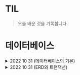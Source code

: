 # TIL

>오늘 배운 것을 기록합니다.

# 데이터베이스

<details>
  <summary>2022 10 31 (데이터베이스의 기본)</summary>
<pre>

# 데이터베이스(DataBase)

데이터베이스는 일정한 규칙, 혹은 규약을 통해 구조화되어 저장되는 데이터의 모음입니다.
해당 데이터베이스를 제어, 관리하는 통합 시스템을 DBMS(DataBase Management System)
라고 합니다.

## 1. 엔티티(entity)

엔티티는 사람, 장소, 물건, 사건 등 여러 개의 속성을 지닌 명사를 의미합니다.
예를 들어 회원이라는 엔티티가 있다면 회원은 이름, 아이디, 주소 등의 속성을
갖습니다.

## 2. 릴레이션(relation)

데이터베이스에서 정보를 구분하여 저장하는 기본 단위로 엔티티에 관한 데이터를
데이터베이스는 릴레이션 하나에 담아서 관리합니다.
MYSQL등의 관계형 데이터베이스에서는 '테이블'이라고 하며 MongoDB등의 NoSQL 에서는 '컬렉션'
이라고 합니다.

### 2-1 데이터베이스의 구조

관계형 데이터베이스 : 레코드-테이블-데이터베이스
NoSQL 데이터베이스 : 도큐먼트-컬렉션-데이터베이스

## 3. 속성(attribute)

릴레이션에서 관리하는 구체적이며 고유한 이름을 갖는 정보로 서비스의 요구 사항을
기반으로 관리해야 할 필요가 있는 속성들만 엔티티의 속성이 됩니다.

## 4. 도메인(domain)

릴레이션에 포함된 각각의 속성들이 가질 수 있는 값의 집합을 말합니다.
예를 들어 성별이라는 속성이 있다면 이 속성이 가질 수 있는 값은 {남, 여}라는 집합이
됩니다.

## 5. 필드와 레코드

앞에서 설명한 것들을 기반으로 데이터베이스에서 필드와 레코드로 구성된 테이블을
만들 수 있습니다.

회원이란 엔티티는 member라는 테이블(릴레이션)로 속성인 이름, 아이디 등을 가지고 있으며 
name, ID, address 등의 필드를 가집니다.
이 테이블에 쌓이는 행(row) 단위의 데이터를 레코드(튜플)라고 합니다.

### 5-1 필드 타입

필드는 타입을 가지며 숫자 타입, 날짜 타입, 문자 타입 등이 있습니다.

## 6. 관계

데이터베이스에 테이블은 하나만 있는 것이 아닙니다. 여러 개의 테이블이 있고 이러한
테이블은 서로의 관계가 정의되어 있습니다. 이러한 관계를 관계화살표로 나타냅니다.

![image](https://user-images.githubusercontent.com/105253684/198938688-fc1ec943-b531-49ea-aa4d-0369a0f56a55.png)

### 6-1 1:1 관계

예를 들어 유저당 유저 이메일은 하나라면, 이 경우 1:1관계가 됩니다.

### 6-2 1:N 관계(일대다관계)

쇼핑몰 운영 중 한 유저당 여러 개의 상품을 장바구니에 넣을 수 있다.
이 경우 1:N 관계가 됩니다. 물론 하나도 넣지 않는 0개의 경우도 있으니 화살표를
통해 표현해야합니다.

### 6-3 N:M 관계(다대다관계)

학생과 강의 관계를 정의한다고 가정하면 학생도 강의를 많이 들을 수 있고, 강의도
여러 명의 학생을 포함할 수 있습니다. 이 경우 N:M 관계가 됩니다.
다대다관계는 두 테이블을 직접적으로 연결해서 구축하지는 않고 1:N,1:M이라는 관계를
갖는 테이블 두 개로 나눠서 설정합니다.

## 7. 키

테이블 간의 관계를 더 명확하게 하고 테이블 자체의 인덱스를 위해 설정된 장치로 
기본키, 외래키, 후보키, 슈퍼키, 대체키가 있습니다.

![image](https://user-images.githubusercontent.com/105253684/198939022-5603a149-a545-48f8-a593-fdbf05952242.png)

키들은 앞의 그림과 같은 관계를 가집니다. 슈퍼키는 유일성이 있고 그 안에 포함된
후보키는 최소성까지 갖춘 키입니다. 후보키 중에서 기본키로 선택되지 못한 키는
대체키가 됩니다. 
유일성이란 중복되는 값이 없는 것을 말하며, 최소성은 필드를 조합하지 않고 최소
필드만 써서 키를 형성할 수 있는 것을 말합니다.

### 7-1 기본키

기본키(Primary Key)는 줄여 PK라고 부르며, 유일성과 최소성을 만족하는 키입니다.
물론 {ID, name} 등 복합키를 기본키로 설정할 수 있지만 그렇게 되면 최소성을 만족
하지 않습니다.
기본키는 자연키 또는 인조키 중에 골라 설정합니다.

자연키 : 중복되지 않는 것을 '자연스레' 뽑다가 나오는 키
인조키 : mysql에 auto increment 등 같이 인위적으로 생성한 키

### 7-2 외래키

외래키(Foreign Key)는 FK라고도 하며, 다른테이블의 기본키를 그대로 참조하는
값으로 개체와의 관계를 식별하는 데 사용합니다.
외래키는 중복되어도 괜찮습니다.

### 7-3 후보키

후보키(Candidate Key)는 기본키가 될 수 있는 후보들이며 유일성과 최소성을
동시에 만족하는 키입니다.

### 7-4 대체키

대체키(Alternate Key)는 후보키가 두 개 이상일 경우 어느 하나를 기본키로
지정하고 남은 후보키들을 말합니다.

### 7-5 슈퍼키

슈퍼키(Super Key)는 각 레코드를 유일하게 식별할 수 있는 유일성을 갖춘 키입니다.

</pre>
</details>

<details>
  <summary>2022 10 31 (ERD와 트랜잭션)</summary>
<pre>

# 1. ERD(Entity Relationship Diagram)
ERD는 데이터베이스를 구축할 때 가장 기초적인 뼈대 역할을 하며, 릴레이션 간의 관계들을 정의한 것입니다.
서비스 구축 시 가장 먼저 신경 써야 할 부분이며, 이 부분을 넘어가면 단단하지 않은 골조로 건물을 짓는 것이
나 다름없습니다.

## 1-1 중요성
시스템의 요구 사항을 기반으로 작성되며 이 ERD를 기반으로 데이터베이스를 구축합니다. 데이터베이스를 구축한
이후에도 디버깅 또는 비즈니스 프로세스 재설계가 필요한 경우에 설계도 역할을 담당하기도 합니다.

## 1-2 정규화 과정
릴레이션간의 잘못된 종속 관계로 인해 데이터베이스 이상 현상이 일어나서 이를 해결하거나, 저장 공간을
효율적으로 사용하기 위해 릴레이션을 여러 개로 분리 하는 과정입니다.

# 2. 트랜잭션
데이터베이스에서 하나의 논리적 기능을 수행하기 위한 작업의 단위를 말하며 데이터베이스에 접근하는 방법은
쿼리이므로, 즉 여러 개의 쿼리들을 하나로 묶는 단위를 말합니다.
트랜잭션의 특징으로 원자성, 일관성, 독립성, 지속성이 있으며 이를 한꺼번에 ACID 특징이라고 합니다.

## 2-1 원자성(atomicity)
트랜잭션과 관련된 일이 모두 수행되었거나 되지 않았거나를 보장하는 특징입니다.

## 2-2 일관성(consistency)
'허용된 방식'으로만 데이터를 변경해야 하는 것을 의미합니다. 데이터베이스에 기록된 모든 데이터는 여러 가지
조건, 규칙에 따라 유효함을 가져야 합니다.

## 2-3 격리성(isolation)
트랜잭션 수행 시 서로 끼어들지 못하는 것을 말합니다. 복수의 병렬 트랜잭션은 서로 격리되어 마치 순차적으로
실행되는 것처럼 작동되어야 하고, 데이터베이스는 여러 사용자가 같은 데이터에 접근할 수 있어야 합니다.

## 2-4 지속성(durability)
성공적으로 수행된 트랜잭션은 영원히 반영되어야 하는 것을 의미합니다. 이는 데이터베이스에 시스템 장애가
발생해도 원래 상태로 복구하는 회복 기능이 있어야 함을 뜻하며, 데이터베이스는 이를 위해 체크섬, 저널링,
롤백 등의 기능을 제공합니다.

</pre>
</details>
